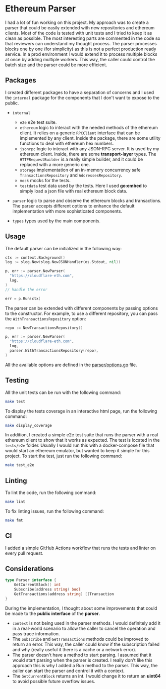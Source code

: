 # Ethereum Parser

I had a lot of fun working on this project. My approach was to create a parser that could be easily extended with new
repositories and ethereum clients. Most of the code is tested with unit tests and I tried to keep it as clean as possible.
The most interesting parts are commented in the code so that reviewers can understand my thought process. The parser processes 
blocks one by one (for simplicity) as this is not a perfect production ready service. In a prod environment I would 
extend it to process multiple blocks at once by adding multiple workers. This way, the caller could control the batch size 
and the parser could be more efficient.

## Packages

I created different packages to have a separation of concerns and I used the `internal` package for the components that I don't want to expose to the public.

- `internal`
  - `e2e` e2e test suite.
  - `ethereum` logic to interact with the needed methods of the ethereum client. It relies on a generic `RPCClient` interface that can be implemented by any client. Inside the package, there are some utility functions to deal with ethereum hex numbers.
  - `jsonrpc` logic to interact with any JSON-RPC server. It is used by my ethereum client.
    Inside, there are some **transport-layer** types. The `HTTPRequestBuilder` is a really simple builder, and it could be
    replaced with a more generic one.
  - `storage` implementation of an in-memory concurrency safe `TransactionsRepository`
    and `AddressesRepository`.
  - `mock` mocks for the tests.
  - `testdata` test data used by the tests. Here I used **go:embed** to simply load a json file with real ethereum block
    data. 


- `parser` logic to parse and observe the ethereum blocks and transactions. The parser accepts
  different options to enhance the default implementation with more sophisticated components.


- `types` types used by the main components.


## Usage

The default parser can be initialized in the following way:

```go
ctx := context.Background()
log := slog.New(slog.NewJSONHandler(os.Stdout, nil))

p, err := parser.NewParser(
  "https://cloudflare-eth.com",
  log,
)
// handle the error

err = p.Run(ctx)
```

The parser can be extended with different components by passing options to the constructor. For example, to use a different repository, you can pass the `WithTransactionsRepository` option:

```go
repo := NewTransactionsRepository()

p, err := parser.NewParser(
  "https://cloudflare-eth.com",
  log,
  parser.WithTransactionsRepository(repo),
)
```

All the available options are defined in the [parser/options.go](parser/options.go) file.


## Testing

All the unit tests can be run with the following command:

```bash
make test
```

To display the tests coverage in an interactive html page, run the following command:

```bash
make display_coverage
```

In addition, I created a simple e2e test suite that runs the parser with a real ethereum client to show that it works as
expected. The test is located in the `tests/e2e` folder. Usually I would run this with a docker-compose file that would start an ethereum emulator, but wanted to keep it simple for this project. To
start the test, just run the following command:

```bash
make test_e2e
```

## Linting

To lint the code, run the following command:

```bash
make lint
```

To fix linting issues, run the following command:

```bash
make fmt
```

## CI

I added a simple GitHub Actions workflow that runs the tests and linter on every pull request.

## Considerations

```go
type Parser interface {
    GetCurrentBlock() int
    Subscribe(address string) bool
    GetTransactions(address string) []Transaction
}
```

During the implementation, I thought about some improvements that could be made to the **public interface** of the **parser**.

- `context` is not being used in the parser methods. I would definitely add it in a real-world scenario to allow the
  caller to cancel the operation and pass trace information.
- The `Subscribe` and `GetTransactions` methods could be improved to return an error. This way, the caller could know if
  the subscription failed and why (really useful it there is a cache or a network error).
- The parser doesn't have a method to start parsing. I assumed that it would start parsing when the parser is created. I
  really don't like this approach this is why I added a Run method to the parser. This way, the caller can start the parser
  and control it with a context.
- The `GetCurrentBlock` returns an int. I would change it to return an **uint64** to avoid possible future overflow issues.
